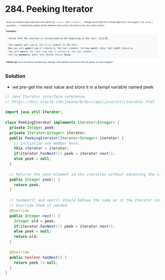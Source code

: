 # 284. Peeking Iterator

![284%20Peeking%20Iterator%20855edf8aafda46e4895002d7fb9a60dc/Untitled.png](284%20Peeking%20Iterator%20855edf8aafda46e4895002d7fb9a60dc/Untitled.png)

### Solution

- we pre-get the next value and store it in a tempt variable named peek

```java
// Java Iterator interface reference:
// https://docs.oracle.com/javase/8/docs/api/java/util/Iterator.html

import java.util.Iterator;

class PeekingIterator implements Iterator<Integer> {
  private Integer peek;
  private Iterator<Integer> iterator;
  public PeekingIterator(Iterator<Integer> iterator) {
    // initialize any member here.
    this.iterator = iterator;
    if(iterator.hasNext()) peek = iterator.next();
    else peek = null;
  }

  // Returns the next element in the iteration without advancing the iterator.
  public Integer peek() {
    return peek;
  }

  // hasNext() and next() should behave the same as in the Iterator interface.
  // Override them if needed.
  @Override
  public Integer next() {
    Integer old = peek;
    if(iterator.hasNext()) peek = iterator.next();
    else peek = null;
    return old;
  }

  @Override
  public boolean hasNext() {
    return peek != null;
  }
}
```